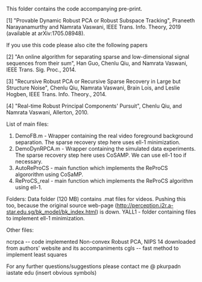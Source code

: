 This folder contains the code accompanying pre-print.

[1] "Provable Dynamic Robust PCA or Robust Subspace Tracking", Praneeth Narayanamurthy and Namrata Vaswani, IEEE Trans. Info. Theory, 2019 (available at arXiv:1705.08948).

If you use this code please also cite the following papers

[2] "An online algorithm for separating sparse  and low-dimensional signal sequences from their sum", Han Guo, Chenlu Qiu, and Namrata Vaswani, IEEE Trans. Sig. Proc., 2014.

[3] "Recursive Robust PCA or Recursive Sparse Recovery in Large but Structure Noise", Chenlu Qiu, Namrata Vaswani, Brain Lois, and Leslie Hogben, IEEE Trans. Info. Theory., 2014.

[4] "Real-time Robust Principal Components' Pursuit", Chenlu Qiu, and Namrata Vaswani, Allerton, 2010.

List of main files:
1. DemoFB.m - Wrapper containing the real video foreground background separation. The sparse recovery step here uses ell-1 minimization. 
2. DemoDynRPCA.m - Wrapper containing the simulated data experiments. The sparse recovery step here uses CoSAMP. We can use ell-1 too if necessary.
3. AutoReProCS - main function which implements the ReProCS algororithm using CoSaMP.
4. ReProCS_real - main function which implements the ReProCS algorithm using ell-1.

Folders:
Data folder (120 MB) contains .mat files for videos. Pushing this too, because the original source web-page (http://perception.i2r.a-star.edu.sg/bk_model/bk_index.html) is down.
YALL1 - folder containing files to implement ell-1 minimization.


Other files:

ncrpca -- code implemented Non-convex Robust PCA, NIPS 14 downloaded from authors' website and its accompaniments
cgls -- fast method to implement least squares


For any further questions/suggestions please contact me @ pkurpadn iastate edu (insert obvious symbols)

